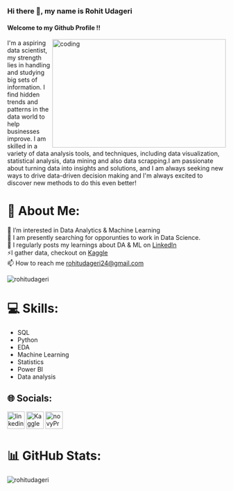 ### Hi there 👋, my name is Rohit Udageri
#### Welcome to my Github Profile !!
<img align = "right" alt = "coding" width = "400" height = "250" src = "https://ik.imagekit.io/dresma/Dresma_Library/manager-openings_NW3bXTTFP.gif"> 

I'm a aspiring data scientist, my strength lies in handling and studying big sets of information. I find hidden trends and patterns in the data world to help businesses improve. I am skilled in a variety of data analysis tools, and techniques, including data visualization, statistical analysis, data mining and also data scrapping.I am passionate about turning data into insights and solutions, and I am always seeking new ways to drive data-driven decision making and I'm always excited to discover new methods to do this even better!

# 💫 About Me:
👀 I’m interested in Data Analytics & Machine Learning <br>🌱 I am presently searching for opporunties to work in Data Science.<br>📝 I regularly posts my learnings about DA & ML on [LinkedIn](www.linkedin.com/in/rohitudageri/)<br>⚡I gather data, checkout on [Kaggle](https://www.kaggle.com/rohitudageri)<br>📫 How to reach me rohitudageri24@gmail.com

<p align="left"> <img src="https://komarev.com/ghpvc/?username=rohitudageri&label=Profile%20views&color=0e75b6&style=flat" alt="rohitudageri" /> </p>

# 💻 Skills: 
* SQL
* Python
* EDA 
* Machine Learning
* Statistics
* Power BI
* Data analysis


## 🌐 Socials:
[<img src='https://upload.wikimedia.org/wikipedia/commons/c/ca/LinkedIn_logo_initials.png' alt='linkedin' height='40'>](www.linkedin.com/in/rohitudageri/) [<img src='https://storage.scolary.com/storage/file/public/71b68248-ba0a-4b26-b15f-0c77cdf341cd.svg' alt='Kaggle' height='40'>](https://www.kaggle.com/rohitudageri)  [<img src='https://sjc6.discourse-cdn.com/standard17/user_avatar/forum.novypro.com/novypro.support.team/240/10_2.png' alt='novyPro' height='40'>](https://www.novypro.com/project/sales-analysis-dashboard---power-bi) 

# 📊 GitHub Stats:

<p><img align="center" src="https://github-readme-streak-stats.herokuapp.com/?user=rohitudageri&" alt="rohitudageri" /></p>



